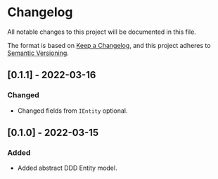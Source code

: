 # Changelog
All notable changes to this project will be documented in this file.

The format is based on [Keep a Changelog](https://keepachangelog.com/en/1.0.0/),
and this project adheres to [Semantic Versioning](https://semver.org/spec/v2.0.0.html).

## [0.1.1] - 2022-03-16
### Changed
- Changed fields from `IEntity` optional.

## [0.1.0] - 2022-03-15
### Added
- Added abstract DDD Entity model.
